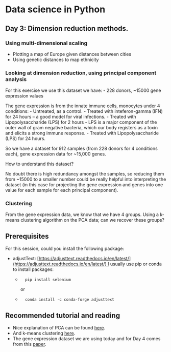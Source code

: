 # Data science in Python
## Day 3: Dimension reduction methods.
### Using multi-dimensional scaling

+ Plotting a map of Europe given distances between cities
+ Using genetic distances to map ethnicity

### Looking at dimension reduction, using principal component analysis

For this exercise we use this dataset we have:
    - 228 donors, ~15000 gene expression values

The gene expression is from the innate immune cells, monocytes under 4 conditions:
    - Untreated, as a control.
    - Treated with inteferon-gamma (IFN) for 24 hours – a good model for viral infections.
    - Treated with Lipopolysaccharide (LPS) for 2 hours - LPS is a major component of the outer wall of gram negative bacteria, which our body registers as a toxin and elicits a strong immune response.
    - Treated with Lipopolysaccharide (LPS) for 24 hours.
    
So we have a dataset for 912 samples (from 228 donors for 4 conditions each), gene expression data for ~15,000 genes. 

How to understand this dataset?

No doubt there is high redundancy amongst the samples, so reducing them from ~15000 to a smaller number could be really helpful into interpreting the dataset (in this case for projecting the gene expression and genes into one value for each sample for each principal component).

### Clustering

From the gene expression data, we know that we have 4 groups. Using a k-means clustering algorithm on the PCA data; can we recover these groups?

Prerequisites
-------------

For this session, could you install the following package:

*   adjustText: [https://adjusttext.readthedocs.io/en/latest/](https://adjusttext.readthedocs.io/en/latest/) I usually use pip or conda to install packages: 
    *       pip install selenium
        
        or
    *       conda install -c conda-forge adjusttext
        

Recommended tutorial and reading
--------------------------------

*   Nice explanation of PCA can be found [here](https://stats.stackexchange.com/questions/2691/making-sense-of-principal-component-analysis-eigenvectors-eigenvalues).
*   And k-means clustering [here](https://realpython.com/k-means-clustering-python/).
*   The gene expression dataset we are using today and for Day 4 comes from this [paper](https://www.science.org/doi/10.1126/science.1246949).
